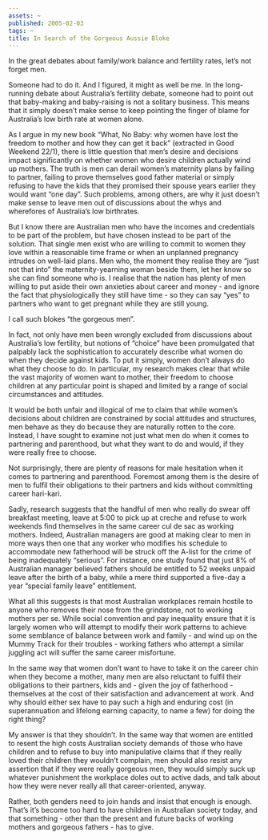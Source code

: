 ```yaml
---
assets: ~
published: 2005-02-03
tags: ~
title: In Search of the Gorgeous Aussie Bloke
---
```

In the great debates about family/work balance and fertility rates,
let’s not forget men.

Someone had to do it. And I figured, it might as well be me. In the
long-running debate about Australia’s fertility debate, someone had to
point out that baby-making and baby-raising is not a solitary business.
This means that it simply doesn’t make sense to keep pointing the finger
of blame for Australia’s low birth rate at women alone.

As I argue in my new book “What, No Baby: why women have lost the
freedom to mother and how they can get it back” (extracted in Good
Weekend 22/1), there is little question that men’s desire and decisions
impact significantly on whether women who desire children actually wind
up mothers. The truth is men can derail women’s maternity plans by
failing to partner, failing to prove themselves good father material or
simply refusing to have the kids that they promised their spouse years
earlier they would want “one day”. Such problems, among others, are why
it just doesn’t make sense to leave men out of discussions about the
whys and wherefores of Australia’s low birthrates.

But I know there are Australian men who have the incomes and credentials
to be part of the problem, but have chosen instead to be part of the
solution. That single men exist who are willing to commit to women they
love within a reasonable time frame or when an unplanned pregnancy
intrudes on well-laid plans. Men who, the moment they realise they are
“just not that into” the maternity-yearning woman beside them, let her
know so she can find someone who is. I realise that the nation has
plenty of men willing to put aside their own anxieties about career and
money - and ignore the fact that physiologically they still have time -
so they can say “yes” to partners who want to get pregnant while they
are still young.

I call such blokes “the gorgeous men”.

In fact, not only have men been wrongly excluded from discussions about
Australia’s low fertility, but notions of “choice” have been promulgated
that palpably lack the sophistication to accurately describe what women
do when they decide against kids. To put it simply, women don’t always
do what they choose to do. In particular, my research makes clear that
while the vast majority of women want to mother, their freedom to choose
children at any particular point is shaped and limited by a range of
social circumstances and attitudes.

It would be both unfair and illogical of me to claim that while women’s
decisions about children are constrained by social attitudes and
structures, men behave as they do because they are naturally rotten to
the core. Instead, I have sought to examine not just what men do when it
comes to partnering and parenthood, but what they want to do and would,
if they were really free to choose.

Not surprisingly, there are plenty of reasons for male hesitation when
it comes to partnering and parenthood. Foremost among them is the desire
of men to fulfil their obligations to their partners and kids without
committing career hari-kari.

Sadly, research suggests that the handful of men who really do swear off
breakfast meeting, leave at 5:00 to pick up at creche and refuse to work
weekends find themselves in the same career cul de sac as working
mothers. Indeed, Australian managers are good at making clear to men in
more ways then one that any worker who modifies his schedule to
accommodate new fatherhood will be struck off the A-list for the crime
of being inadequately “serious”. For instance, one study found that just
8% of Australian manager believed fathers should be entitled to 52 weeks
unpaid leave after the birth of a baby, while a mere third supported a
five-day a year “special family leave” entitlement.

What all this suggests is that most Australian workplaces remain hostile
to anyone who removes their nose from the grindstone, not to working
mothers per se. While social convention and pay inequality ensure that
it is largely women who will attempt to modify their work patterns to
achieve some semblance of balance between work and family - and wind up
on the Mummy Track for their troubles - working fathers who attempt a
similar juggling act will suffer the same career misfortune.

In the same way that women don’t want to have to take it on the career
chin when they become a mother, many men are also reluctant to fulfil
their obligations to their partners, kids and - given the joy of
fatherhood - themselves at the cost of their satisfaction and
advancement at work. And why should either sex have to pay such a high
and enduring cost (in superannuation and lifelong earning capacity, to
name a few) for doing the right thing?

My answer is that they shouldn’t. In the same way that women are
entitled to resent the high costs Australian society demands of those
who have children and to refuse to buy into manipulative claims that if
they really loved their children they wouldn’t complain, men should also
resist any assertion that if they were really gorgeous men, they would
simply suck up whatever punishment the workplace doles out to active
dads, and talk about how they were never really all that
career-oriented, anyway.

Rather, both genders need to join hands and insist that enough is
enough. That’s it’s become too hard to have children in Australian
society today, and that something - other than the present and future
backs of working mothers and gorgeous fathers - has to give.
